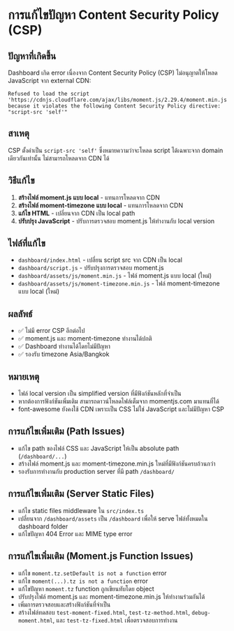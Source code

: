 # การแก้ไขปัญหา Content Security Policy (CSP)

## ปัญหาที่เกิดขึ้น
Dashboard เกิด error เนื่องจาก Content Security Policy (CSP) ไม่อนุญาตให้โหลด JavaScript จาก external CDN:

```
Refused to load the script 'https://cdnjs.cloudflare.com/ajax/libs/moment.js/2.29.4/moment.min.js' 
because it violates the following Content Security Policy directive: "script-src 'self'"
```

## สาเหตุ
CSP ตั้งค่าเป็น `script-src 'self'` ซึ่งหมายความว่าจะโหลด script ได้เฉพาะจาก domain เดียวกันเท่านั้น ไม่สามารถโหลดจาก CDN ได้

## วิธีแก้ไข
1. **สร้างไฟล์ moment.js แบบ local** - แทนการโหลดจาก CDN
2. **สร้างไฟล์ moment-timezone แบบ local** - แทนการโหลดจาก CDN  
3. **แก้ไข HTML** - เปลี่ยนจาก CDN เป็น local path
4. **ปรับปรุง JavaScript** - ปรับการตรวจสอบ moment.js ให้ทำงานกับ local version

## ไฟล์ที่แก้ไข
- `dashboard/index.html` - เปลี่ยน script src จาก CDN เป็น local
- `dashboard/script.js` - ปรับปรุงการตรวจสอบ moment.js
- `dashboard/assets/js/moment.min.js` - ไฟล์ moment.js แบบ local (ใหม่)
- `dashboard/assets/js/moment-timezone.min.js` - ไฟล์ moment-timezone แบบ local (ใหม่)

## ผลลัพธ์
- ✅ ไม่มี error CSP อีกต่อไป
- ✅ moment.js และ moment-timezone ทำงานได้ปกติ
- ✅ Dashboard ทำงานได้โดยไม่มีปัญหา
- ✅ รองรับ timezone Asia/Bangkok

## หมายเหตุ
- ไฟล์ local version เป็น simplified version ที่มีฟังก์ชันหลักที่จำเป็น
- หากต้องการฟังก์ชันเพิ่มเติม สามารถดาวน์โหลดไฟล์เต็มจาก momentjs.com มาแทนที่ได้
- font-awesome ยังคงใช้ CDN เพราะเป็น CSS ไม่ใช่ JavaScript และไม่มีปัญหา CSP

## การแก้ไขเพิ่มเติม (Path Issues)
- แก้ไข path ของไฟล์ CSS และ JavaScript ให้เป็น absolute path (`/dashboard/...`)
- สร้างไฟล์ moment.js และ moment-timezone.min.js ใหม่ที่มีฟังก์ชันครบถ้วนกว่า
- รองรับการทำงานกับ production server ที่มี path `/dashboard/`

## การแก้ไขเพิ่มเติม (Server Static Files)
- แก้ไข static files middleware ใน `src/index.ts`
- เปลี่ยนจาก `/dashboard/assets` เป็น `/dashboard` เพื่อให้ serve ไฟล์ทั้งหมดใน dashboard folder
- แก้ไขปัญหา 404 Error และ MIME type error

## การแก้ไขเพิ่มเติม (Moment.js Function Issues)
- แก้ไข `moment.tz.setDefault is not a function` error
- แก้ไข `moment(...).tz is not a function` error
- แก้ไขปัญหา `moment.tz` function ถูกเขียนทับโดย object
- ปรับปรุงไฟล์ moment.js และ moment-timezone.min.js ให้ทำงานร่วมกันได้
- เพิ่มการตรวจสอบและสร้างฟังก์ชันที่จำเป็น
- สร้างไฟล์ทดสอบ `test-moment-fixed.html`, `test-tz-method.html`, `debug-moment.html`, และ `test-tz-fixed.html` เพื่อตรวจสอบการทำงาน
